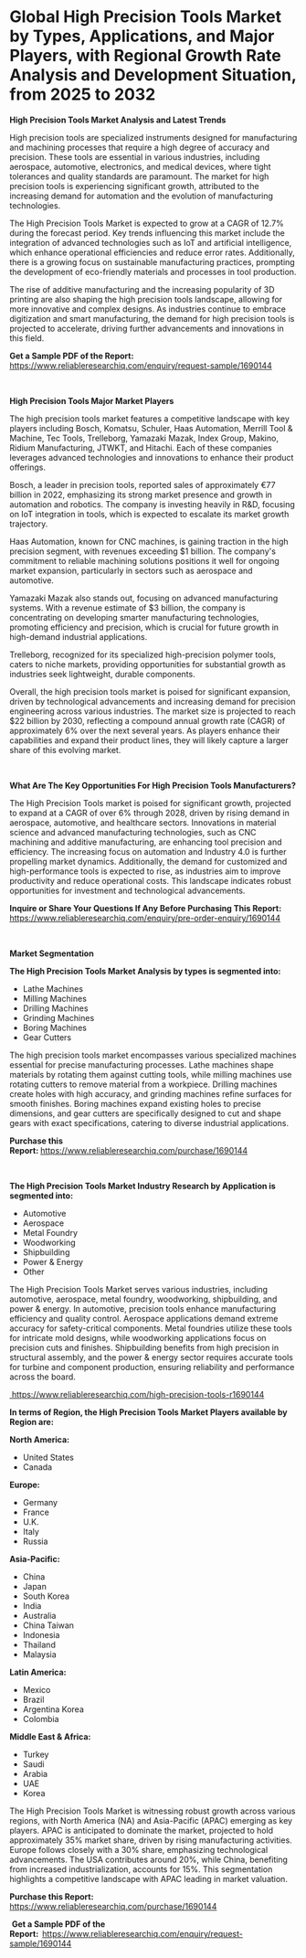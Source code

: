 <p><h1>Global High Precision Tools Market by Types, Applications, and Major Players, with Regional Growth Rate Analysis and Development Situation, from 2025 to 2032</h1></p><p><strong>High Precision Tools Market Analysis and Latest Trends</strong></p>
<p><p>High precision tools are specialized instruments designed for manufacturing and machining processes that require a high degree of accuracy and precision. These tools are essential in various industries, including aerospace, automotive, electronics, and medical devices, where tight tolerances and quality standards are paramount. The market for high precision tools is experiencing significant growth, attributed to the increasing demand for automation and the evolution of manufacturing technologies.</p><p>The High Precision Tools Market is expected to grow at a CAGR of 12.7% during the forecast period. Key trends influencing this market include the integration of advanced technologies such as IoT and artificial intelligence, which enhance operational efficiencies and reduce error rates. Additionally, there is a growing focus on sustainable manufacturing practices, prompting the development of eco-friendly materials and processes in tool production.</p><p>The rise of additive manufacturing and the increasing popularity of 3D printing are also shaping the high precision tools landscape, allowing for more innovative and complex designs. As industries continue to embrace digitization and smart manufacturing, the demand for high precision tools is projected to accelerate, driving further advancements and innovations in this field.</p></p>
<p><strong>Get a Sample PDF of the Report:&nbsp;</strong> <a href="https://www.reliableresearchiq.com/enquiry/request-sample/1690144?utm_campaign=3200&utm_medium=2&utm_source=Github&utm_content=ia&utm_term=17042025&utm_id=high-precision-tools">https://www.reliableresearchiq.com/enquiry/request-sample/1690144</a></p>
<p>&nbsp;</p>
<p><strong>High Precision Tools Major Market Players</strong></p>
<p><p>The high precision tools market features a competitive landscape with key players including Bosch, Komatsu, Schuler, Haas Automation, Merrill Tool & Machine, Tec Tools, Trelleborg, Yamazaki Mazak, Index Group, Makino, Ridium Manufacturing, JTWKT, and Hitachi. Each of these companies leverages advanced technologies and innovations to enhance their product offerings.</p><p>Bosch, a leader in precision tools, reported sales of approximately €77 billion in 2022, emphasizing its strong market presence and growth in automation and robotics. The company is investing heavily in R&D, focusing on IoT integration in tools, which is expected to escalate its market growth trajectory.</p><p>Haas Automation, known for CNC machines, is gaining traction in the high precision segment, with revenues exceeding $1 billion. The company's commitment to reliable machining solutions positions it well for ongoing market expansion, particularly in sectors such as aerospace and automotive.</p><p>Yamazaki Mazak also stands out, focusing on advanced manufacturing systems. With a revenue estimate of $3 billion, the company is concentrating on developing smarter manufacturing technologies, promoting efficiency and precision, which is crucial for future growth in high-demand industrial applications.</p><p>Trelleborg, recognized for its specialized high-precision polymer tools, caters to niche markets, providing opportunities for substantial growth as industries seek lightweight, durable components.</p><p>Overall, the high precision tools market is poised for significant expansion, driven by technological advancements and increasing demand for precision engineering across various industries. The market size is projected to reach $22 billion by 2030, reflecting a compound annual growth rate (CAGR) of approximately 6% over the next several years. As players enhance their capabilities and expand their product lines, they will likely capture a larger share of this evolving market.</p></p>
<p>&nbsp;</p>
<p><strong>What Are The Key Opportunities For High Precision Tools Manufacturers?</strong></p>
<p><p>The High Precision Tools market is poised for significant growth, projected to expand at a CAGR of over 6% through 2028, driven by rising demand in aerospace, automotive, and healthcare sectors. Innovations in material science and advanced manufacturing technologies, such as CNC machining and additive manufacturing, are enhancing tool precision and efficiency. The increasing focus on automation and Industry 4.0 is further propelling market dynamics. Additionally, the demand for customized and high-performance tools is expected to rise, as industries aim to improve productivity and reduce operational costs. This landscape indicates robust opportunities for investment and technological advancements.</p></p>
<p><strong>Inquire or Share Your Questions If Any Before Purchasing This Report:</strong> <a href="https://www.reliableresearchiq.com/enquiry/pre-order-enquiry/1690144?utm_campaign=3200&utm_medium=2&utm_source=Github&utm_content=ia&utm_term=17042025&utm_id=high-precision-tools">https://www.reliableresearchiq.com/enquiry/pre-order-enquiry/1690144</a></p>
<p>&nbsp;</p>
<p><strong>Market Segmentation</strong></p>
<p><strong>The High Precision Tools Market Analysis by types is segmented into:</strong></p>
<p><ul><li>Lathe Machines</li><li>Milling Machines</li><li>Drilling Machines</li><li>Grinding Machines</li><li>Boring Machines</li><li>Gear Cutters</li></ul></p>
<p><p>The high precision tools market encompasses various specialized machines essential for precise manufacturing processes. Lathe machines shape materials by rotating them against cutting tools, while milling machines use rotating cutters to remove material from a workpiece. Drilling machines create holes with high accuracy, and grinding machines refine surfaces for smooth finishes. Boring machines expand existing holes to precise dimensions, and gear cutters are specifically designed to cut and shape gears with exact specifications, catering to diverse industrial applications.</p></p>
<p><strong>Purchase this Report:&nbsp;</strong><a href="https://www.reliableresearchiq.com/purchase/1690144?utm_campaign=3200&utm_medium=2&utm_source=Github&utm_content=ia&utm_term=17042025&utm_id=high-precision-tools">https://www.reliableresearchiq.com/purchase/1690144</a></p>
<p>&nbsp;</p>
<p><strong>The High Precision Tools Market Industry Research by Application is segmented into:</strong></p>
<p><ul><li>Automotive</li><li>Aerospace</li><li>Metal Foundry</li><li>Woodworking</li><li>Shipbuilding</li><li>Power & Energy</li><li>Other</li></ul></p>
<p><p>The High Precision Tools Market serves various industries, including automotive, aerospace, metal foundry, woodworking, shipbuilding, and power & energy. In automotive, precision tools enhance manufacturing efficiency and quality control. Aerospace applications demand extreme accuracy for safety-critical components. Metal foundries utilize these tools for intricate mold designs, while woodworking applications focus on precision cuts and finishes. Shipbuilding benefits from high precision in structural assembly, and the power & energy sector requires accurate tools for turbine and component production, ensuring reliability and performance across the board.</p></p>
<p><a href="https://www.reliableresearchiq.com/high-precision-tools-r1690144?utm_campaign=3200&utm_medium=2&utm_source=Github&utm_content=ia&utm_term=17042025&utm_id=high-precision-tools">&nbsp;https://www.reliableresearchiq.com/high-precision-tools-r1690144</a></p>
<p><strong>In terms of Region, the High Precision Tools Market Players available by Region are:</strong></p>
<p>
    <p> <strong> North America: </strong>
        <ul>
            <li>United States</li>
            <li>Canada</li>
        </ul>
        </p> 
    <p> <strong> Europe: </strong>
        <ul>
            <li>Germany</li>
            <li>France</li>
            <li>U.K.</li>
            <li>Italy</li>
            <li>Russia</li>
        </ul>
        </p> 
    <p> <strong> Asia-Pacific: </strong>
        <ul>
            <li>China</li>
            <li>Japan</li>
            <li>South Korea</li>
            <li>India</li>
            <li>Australia</li>
            <li>China Taiwan</li>
            <li>Indonesia</li>
            <li>Thailand</li>
            <li>Malaysia</li>
        </ul>
        </p> 
    <p> <strong> Latin America: </strong>
        <ul>
            <li>Mexico</li>
            <li>Brazil</li>
            <li>Argentina Korea</li>
            <li>Colombia</li>
        </ul>
        </p> 
    <p> <strong> Middle East & Africa: </strong>
        <ul>
            <li>Turkey</li>
            <li>Saudi</li>
            <li>Arabia</li>
            <li>UAE</li>
            <li>Korea</li>
        </ul>
    </p>
    </p>
<p><p>The High Precision Tools Market is witnessing robust growth across various regions, with North America (NA) and Asia-Pacific (APAC) emerging as key players. APAC is anticipated to dominate the market, projected to hold approximately 35% market share, driven by rising manufacturing activities. Europe follows closely with a 30% share, emphasizing technological advancements. The USA contributes around 20%, while China, benefiting from increased industrialization, accounts for 15%. This segmentation highlights a competitive landscape with APAC leading in market valuation.</p></p>
<p><strong>Purchase this Report: </strong><a href="https://www.reliableresearchiq.com/purchase/1690144?utm_campaign=3200&utm_medium=2&utm_source=Github&utm_content=ia&utm_term=17042025&utm_id=high-precision-tools">https://www.reliableresearchiq.com/purchase/1690144</a></p>
<p>&nbsp;<strong>Get a Sample PDF of the Report:&nbsp;&nbsp;</strong><a href="https://www.reliableresearchiq.com/enquiry/request-sample/1690144?utm_campaign=3200&utm_medium=2&utm_source=Github&utm_content=ia&utm_term=17042025&utm_id=high-precision-tools">https://www.reliableresearchiq.com/enquiry/request-sample/1690144</a></p>
<p><strong></strong></p>
<p><p></p><p></p><p></p></p>
